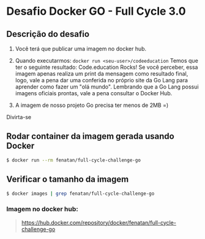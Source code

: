 # Desafio Docker GO - Full Cycle 3.0

## Descrição do desafio
1) Você terá que publicar uma imagem no docker hub. 

2) Quando executarmos: `docker run <seu-user>/codeeducation`
  Temos que ter o seguinte resultado: Code.education Rocks!
  Se você perceber, essa imagem apenas realiza um print da mensagem como resultado final, logo, vale a pena dar uma conferida no próprio site da Go Lang para aprender como fazer um "olá mundo".
  Lembrando que a Go Lang possui imagens oficiais prontas, vale a pena consultar o Docker Hub.

3) A imagem de nosso projeto Go precisa ter menos de 2MB =)

Divirta-se

## Rodar container da imagem gerada usando Docker
```bash
$ docker run --rm fenatan/full-cycle-challenge-go
```

## Verificar o tamanho da imagem
```bash
$ docker images | grep fenatan/full-cycle-challenge-go
```

### Imagem no docker hub:
> https://hub.docker.com/repository/docker/fenatan/full-cycle-challenge-go
